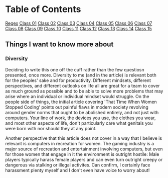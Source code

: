 # Table of Contents

[Regex](regex.md)
[Class 01](class-01.md)
[Class 02](class-02.md)
[Class 03](class-03.md)
[Class 04](class-04.md)
[Class 05](class-05.md)
[Class 06](class-06.md)
[Class 07](class-07.md)
[Class 08](class-08.md)
[Class 09](class-09.md)
[Class 10](class-10.md)
[Class 11](class-11.md)
[Class 12](class-12.md)
[Class 13](class-13.md)
[Class 14](class-14.md)
[Class 15](class-15.md)

## Things I want to know more about

### Diversity

Deciding to write this one off the cuff rather than the few questiosn presented, once more. Diversity to me (and in the article) is relevant both for the peoples' sake and for productivity. Different mindsets, different perspectives, and different outlooks on life all are great for a team to cover as much ground as possible and to be able to solve more problems that may arise where an individual or individual mindset would struggle. On the people side of things, the initial article covering 'That Time When Women Stopped Coding' points out painful flaws in modern society revolving around gender norms that ought to be abolished entirely, and not just with computers. Your line of work, the devices you use, the clothes you wear, and most other aspects of life, don't particularly care what genitals you were born with nor should they at any point.

Another perspective that this article does not cover in a way that I believe is relevant is computers in recreation for women. The gaming industry is a major source of recreation and entertainment involving computers, but even for those women that engage in it the environment is outright hostile: Male players typically harass female players and can even turn outright creepy or dangerous via stalking or illegal activites. Can confirm, I certainly face harassment plenty myself and I don't even have voice to worry about!